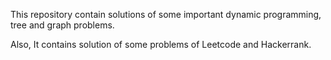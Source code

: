 This repository contain solutions of some important dynamic programming, tree and graph problems.

Also, It contains solution of some problems of Leetcode and Hackerrank.
